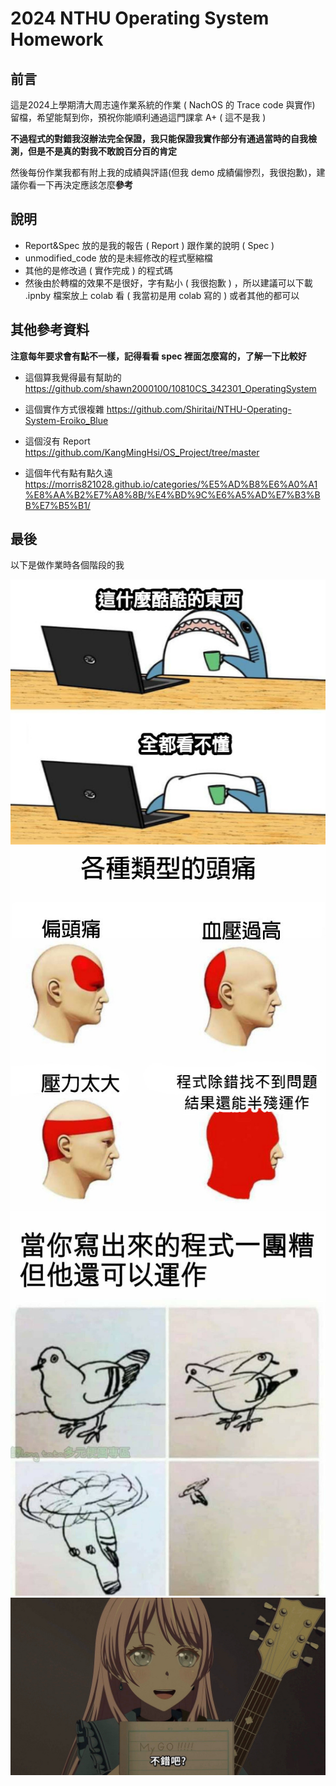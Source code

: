 # 2024 NTHU Operating System Homework
## 前言
這是2024上學期清大周志遠作業系統的作業 ( NachOS 的 Trace code 與實作) 留檔，希望能幫到你，預祝你能順利通過這門課拿 A+ ( 這不是我 )

**不過程式的對錯我沒辦法完全保證，我只能保證我實作部分有通過當時的自我檢測，但是不是真的對我不敢說百分百的肯定**

然後每份作業我都有附上我的成績與評語(但我 demo 成績偏慘烈，我很抱歉)，建議你看一下再決定應該怎麼**參考**

## 說明

* Report&Spec 放的是我的報告 ( Report ) 跟作業的說明 ( Spec ) 
* unmodified_code 放的是未經修改的程式壓縮檔
* 其他的是修改過 ( 實作完成 ) 的程式碼
* 然後由於轉檔的效果不是很好，字有點小 ( 我很抱歉 ) ，所以建議可以下載 .ipnby 檔案放上 colab 看 ( 我當初是用 colab 寫的 ) 或者其他的都可以

## 其他參考資料
**注意每年要求會有點不一樣，記得看看 spec 裡面怎麼寫的，了解一下比較好**

* 這個算我覺得最有幫助的
https://github.com/shawn2000100/10810CS_342301_OperatingSystem

* 這個實作方式很複雜
https://github.com/Shiritai/NTHU-Operating-System-Eroiko_Blue

* 這個沒有 Report
https://github.com/KangMingHsi/OS_Project/tree/master

* 這個年代有點有點久遠
https://morris821028.github.io/categories/%E5%AD%B8%E6%A0%A1%E8%AA%B2%E7%A8%8B/%E4%BD%9C%E6%A5%AD%E7%B3%BB%E7%B5%B1/

## 最後
以下是做作業時各個階段的我

![](picture/2.jpg "")
![](picture/1.jpg "")
![](picture/3.jpg "")
![MYGO 不錯吧](picture/MYGO!!!.jpeg "還在GO")